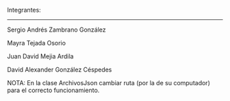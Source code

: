Integrantes:
____________
Sergio Andrés Zambrano González

Mayra Tejada Osorio

Juan David Mejia Ardila

David Alexander González Céspedes

NOTA: En la clase ArchivosJson cambiar ruta (por la de su computador) para el correcto funcionamiento.
